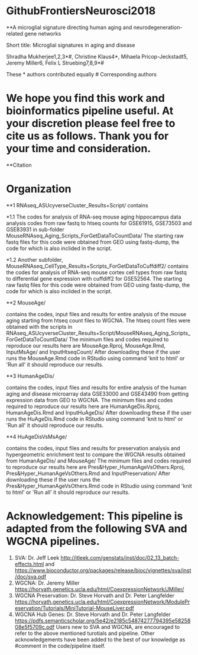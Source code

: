 # GithubFrontiersNeurosci2018

**A microglial signature directing human aging and neurodegeneration-related gene networks

Short title:	Microglial signatures in aging and disease

Shradha Mukherjee1,2,3*#, Christine Klaus4*, Mihaela Pricop-Jeckstadt5, Jeremy Miller6, Felix L Struebing7,8,9*#

These * authors contributed equally # Corresponding authors

# We hope you find this work and bioinformatics pipeline useful. At your discretion please feel free to cite us as follows. Thank you for your time and consideration. 

**Citation


# Organization

**1 RNAseq_ASUcyverseCluster_Results+Script/ contains 

  *1.1 The codes for analysis of RNA-seq mouse aging hippocampus data analysis codes from raw fastq to htseq counts for GSE61915, GSE73503 and GSE83931 in sub-folder MouseRNAseq_Aging_Scripts_ForGetDataToCountData/  The starting raw fastq files for this code were obtained from GEO using fastq-dump, the code for which is also inclided in the script. 
  
  *1.2 Another subfolder, MouseRNAseq_CellType_Results+Scripts_ForGetDataToCuffdiff2/ contains the codes for analysis of RNA-seq mouse cortex cell types from raw fastq to differential gene expression with cuffdiff2 for GSE52564. The starting raw fastq files for this code were obtained from GEO using fastq-dump, the code for which is also inclided in the script. 
  
**2 MouseAge/ 

contains the codes, input files and results for entire analysis of the mouse aging starting from htseq count files to WGCNA. The htseq count files were obtained with the scripts in RNAseq_ASUcyverseCluster_Results+Script/MouseRNAseq_Aging_Scripts_ForGetDataToCountData/
The minimum files and codes required to reproduce our results here are MouseAge.Rproj, MouseAge.Rmd, InputMsAge/ and InputHtseqCount/ After downloading these if the user runs the MouseAge.Rmd code in RStudio using command 'knit to html' or 'Run all' it should reproduce our results. 
  
**3 HumanAgeDis/ 

contains the codes, input files and results for entire analysis of the human aging and disease microarray data GSE33000 and GSE43490 from getting expression data from GEO to WGCNA. The minimum files and codes required to reproduce our results here are HumanAgeDis.Rproj, HumanAgeDis.Rmd and InputHuAgeDis/  After downloading these if the user runs the HuAgeDis.Rmd code in RStudio using command 'knit to html' or 'Run all' it should reproduce our results. 

**4 HuAgeDisVsMsAge/ 

contains the codes, input files and results for preservation analysis and hypergeometric enrichment test to compare the WGCNA results obtained from HumanAgeDis/ and MouseAge/ The minimum files and codes required to reproduce our results here are Pres&Hyper_HumanAgeVsOthers.Rproj, Pres&Hyper_HumanAgeVsOthers.Rmd and InputPreservation/  After downloading these if the user runs the Pres&Hyper_HumanAgeVsOthers.Rmd code in RStudio using command 'knit to html' or 'Run all' it should reproduce our results. 

# Acknowledgement: This pipeline is adapted from the following SVA and WGCNA pipelines. 

1) SVA: Dr. Jeff Leek http://jtleek.com/genstats/inst/doc/02_13_batch-effects.html and https://www.bioconductor.org/packages/release/bioc/vignettes/sva/inst/doc/sva.pdf
2) WGCNA: Dr. Jeremy Miller https://horvath.genetics.ucla.edu/html/CoexpressionNetwork/JMiller/
3) WGCNA Preservation: Dr. Steve Horvath and Dr. Peter Langfelder https://horvath.genetics.ucla.edu/html/CoexpressionNetwork/ModulePreservation/Tutorials/MiniTutorial-MouseLiver.pdf
4) WGCNA Hub Genes: Dr. Steve Horvath and Dr. Peter Langfelder https://pdfs.semanticscholar.org/5e42/e2185c54874277794395e5825808e5f5709c.pdf
Users new to SVA and WGCNA, are encouraged to refer to the above mentioned turotials and pipeline. Other acknowledgements have been added to the best of our knowledge as #comment in the code/pipeline itself. 
